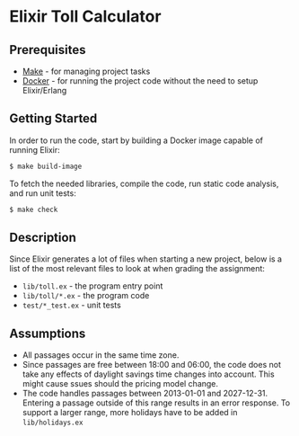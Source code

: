 # Elixir Toll Calculator

## Prerequisites

* [Make][make] - for managing project tasks
* [Docker][docker] - for running the project code without the need to setup Elixir/Erlang

## Getting Started

In order to run the code, start by building a Docker image capable of running Elixir:

```sh
$ make build-image
```

To fetch the needed libraries, compile the code, run static code analysis, and run unit tests:

```sh
$ make check
```

## Description

Since Elixir generates a lot of files when starting a new project, below is a list of the most relevant files to look at when grading the assignment:

* `lib/toll.ex` - the program entry point
* `lib/toll/*.ex` - the program code
* `test/*_test.ex` - unit tests

## Assumptions

* All passages occur in the same time zone.
* Since passages are free between 18:00 and 06:00, the code does not take any effects of daylight savings time changes into account. This might cause ssues should the pricing model change.
* The code handles passages between 2013-01-01 and 2027-12-31. Entering a passage outside of this range results in an error response. To support a larger range, more holidays have to be added in `lib/holidays.ex`


[make]:https://www.gnu.org/software/make/manual/make.html
[docker]:https://docker.com

